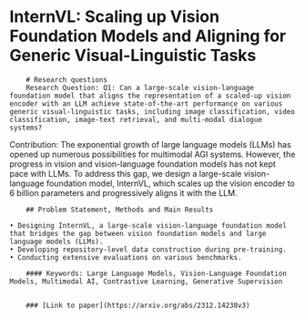 # InternVL: Scaling up Vision Foundation Models and Aligning for Generic Visual-Linguistic Tasks

        # Research questions
        Research Question: Q1: Can a large-scale vision-language foundation model that aligns the representation of a scaled-up vision encoder with an LLM achieve state-of-the-art performance on various generic visual-linguistic tasks, including image classification, video classification, image-text retrieval, and multi-modal dialogue systems?

Contribution: The exponential growth of large language models (LLMs) has opened up numerous possibilities for multimodal AGI systems. However, the progress in vision and vision-language foundation models has not kept pace with LLMs. To address this gap, we design a large-scale vision-language foundation model, InternVL, which scales up the vision encoder to 6 billion parameters and progressively aligns it with the LLM.

        ## Problem Statement, Methods and Main Results
         
    • Designing InternVL, a large-scale vision-language foundation model that bridges the gap between vision foundation models and large language models (LLMs).
    • Developing repository-level data construction during pre-training.
    • Conducting extensive evaluations on various benchmarks.

        #### Keywords: Large Language Models, Vision-Language Foundation Models, Multimodal AI, Contrastive Learning, Generative Supervision


        ### [Link to paper](https://arxiv.org/abs/2312.14238v3)
        